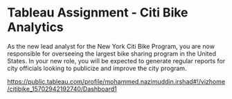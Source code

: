 # Tableau Assignment - Citi Bike Analytics
As the new lead analyst for the New York Citi Bike Program, you are now responsible for overseeing the largest bike sharing program in the United States. In your new role, you will be expected to generate regular reports for city officials looking to publicize and improve the city program.



https://public.tableau.com/profile/mohammed.nazimuddin.irshad#!/vizhome/citibike_15702942192740/Dashboard1


